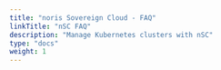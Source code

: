 ```yaml
---
title: "noris Sovereign Cloud - FAQ"
linkTitle: "nSC FAQ"
description: "Manage Kubernetes clusters with nSC"
type: "docs"
weight: 1
---
```

<!-- SPDX-License-Identifier: CC-BY-4.0 -->
<!-- Copyright (C) 2023 Wavecon GmbH -->

